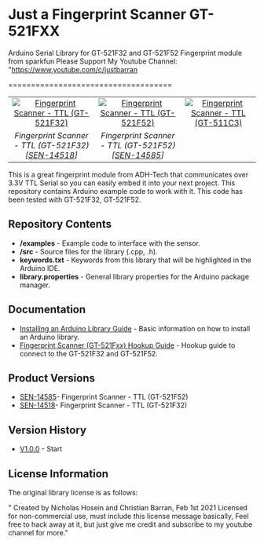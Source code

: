 # Just a Fingerprint Scanner GT-521FXX
Arduino Serial Library for GT-521F32 and GT-521F52 Fingerprint module from sparkfun
Please Support My Youtube Channel: "https://www.youtube.com/c/justbarran 


====================================

<table class="table table-hover table-striped table-bordered">
  <tr align="center">
    <td><a href="https://www.sparkfun.com/products/14518"><img src="https://cdn.sparkfun.com//assets/parts/1/2/5/9/1/14518-01.jpg" title="Fingerprint Scanner - TTL (GT-521F32)"></a></td>	
    <td><a href="https://www.sparkfun.com/products/14585"><img src="https://cdn.sparkfun.com//assets/parts/1/2/7/3/2/14585-Fingerprint_Scanner_-_TTL__GT-521F52_-01.jpg" title="Fingerprint Scanner - TTL (GT-521F52)"></a></td>
  <td><a href="https://www.sparkfun.com/products/11792"><img src="https://cdn.sparkfun.com//assets/parts/8/0/7/3/11792-04a.jpg" title="Fingerprint Scanner - TTL (GT-511C3)"></a></td>
  </tr>
  <tr align="center">
    <td><i>Fingerprint Scanner - TTL (GT-521F32) [<a href="https://www.sparkfun.com/products/14518">SEN-14518</a>]</i></td>
    <td><i>Fingerprint Scanner - TTL (GT-521F52) [<a href="https://www.sparkfun.com/products/14585">SEN-14585</a>]</i></td>
  </tr>
</table>

This is a great fingerprint module from ADH-Tech that communicates over 3.3V TTL Serial so you can easily embed it into your next project. This repository contains Arduino example code to work with it. This code has been tested with GT-521F32, GT-521F52.

Repository Contents
-------------------
* **/examples** - Example code to interface with the sensor.
* **/src** - Source files for the library (.cpp, .h).
* **keywords.txt** - Keywords from this library that will be highlighted in the Arduino IDE.
* **library.properties** - General library properties for the Arduino package manager.

Documentation
----------------
* [Installing an Arduino Library Guide](https://learn.sparkfun.com/tutorials/installing-an-arduino-library) - Basic information on how to install an Arduino library.
* [Fingerprint Scanner (GT-521Fxx) Hookup Guide](https://learn.sparkfun.com/tutorials/fingerprint-scanner-gt-521fxx-hookup-guide) - Hookup guide to connect to the GT-521F32 and GT-521F52.


Product Versions
----------------
* [SEN-14585](https://www.sparkfun.com/products/14585)- Fingerprint Scanner - TTL (GT-521F52)
* [SEN-14518](https://www.sparkfun.com/products/14518)- Fingerprint Scanner - TTL (GT-521F32)

Version History
---------------

* [V1.0.0](https://github.com/justbarran) - Start

License Information
-------------------

The original library license is as follows:

"	Created by Nicholas Hosein and Christian Barran, Feb 1st 2021
	Licensed for non-commercial use, must include this license message
	basically, Feel free to hack away at it, but just give me credit and subscribe to my youtube channel for more."

